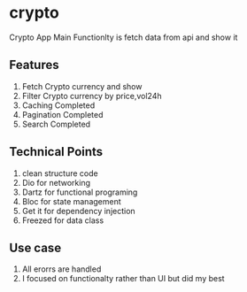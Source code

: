 # crypto
Crypto App Main Functionlty is fetch data from api and show it 

## Features
1) Fetch Crypto currency and show
2) Filter Crypto currency by price,vol24h
3) Caching Completed
4) Pagination Completed
5) Search Completed

## Technical Points 
1) clean structure code
2) Dio for networking
3) Dartz for functional programing
4) Bloc for state management
5) Get it for dependency injection
6) Freezed for data class 
## Use case
1) All erorrs are handled
2) I focused on functionalty rather than UI but did my best
